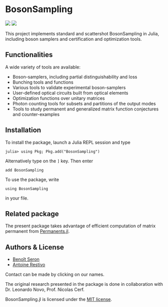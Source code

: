 # BosonSampling

[![](https://img.shields.io/badge/docs-stable-blue.svg)](https://AntoineRestivo.github.io/BosonSampling.jl/stable)
[![](https://img.shields.io/badge/docs-dev-blue.svg)](https://AntoineRestivo.github.io/BosonSampling.jl/dev)

This project implements standard and scattershot BosonSampling in Julia, including boson samplers and certification and optimization tools.

## Functionalities

A wide variety of tools are available:
* Boson-samplers, including partial distinguishability and loss
* Bunching tools and functions
* Various tools to validate experimental boson-samplers
* User-defined optical circuits built from optical elements
* Optimization functions over unitary matrices
* Photon counting tools for subsets and partitions of the output modes
* Tools to study permanent and generalized matrix function conjectures and counter-examples

## Installation

To install the package, launch a Julia REPL session and type

    julia> using Pkg; Pkg.add("BosonSampling")

Alternatively type on the `]` key. Then enter

    add BosonSampling

To use the package, write

    using BosonSampling

in your file.

## Related package

  The present package takes advantage of efficient computation of matrix permanent from [Permanents.jl](https://github.com/benoitseron/Permanents.jl.git).  

## Authors & License

  - [Benoît Seron](mailto:benoitseron@gmail.com)
  - [Antoine Restivo](mailto:antoinerestivo@hotmail.fr)

Contact can be made by clicking on our names.

The original research presented in the package is done in collaboration with Dr. Leonardo Novo, Prof. Nicolas Cerf.

BosonSampling.jl is licensed under the [MIT license](https://github.com/benoitseron/BosonSampling.jl/blob/main/LICENSE).
